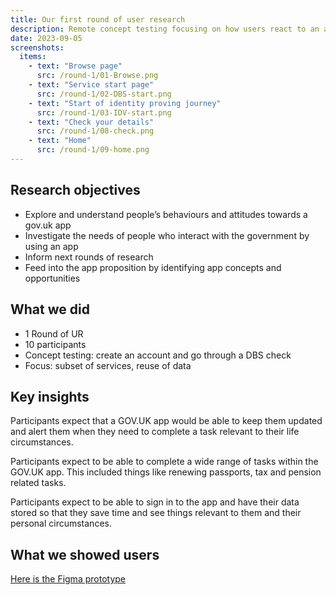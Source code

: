 ```yaml
---
title: Our first round of user research
description: Remote concept testing focusing on how users react to an app with a subset of GOV.UK services, that stores personal data for reuse and their preference of app over web/non digital channels.
date: 2023-09-05
screenshots:
  items:
    - text: "Browse page"
      src: /round-1/01-Browse.png
    - text: "Service start page"
      src: /round-1/02-DBS-start.png
    - text: "Start of identity proving journey"
      src: /round-1/03-IDV-start.png
    - text: "Check your details"
      src: /round-1/08-check.png
    - text: "Home"
      src: /round-1/09-home.png
---
```


## Research objectives

- Explore and understand people’s behaviours and attitudes towards a gov.uk app
- Investigate the needs of people who interact with the government by using an app
- Inform next rounds of research
- Feed into the app proposition by identifying app concepts and opportunities

## What we did

- 1 Round of UR 
- 10 participants
- Concept testing: create an account and go through a DBS check
- Focus: subset of services, reuse of data 

## Key insights

Participants expect that a GOV.UK app would be able to keep them updated and alert them when they need to complete a task relevant to their life circumstances.

Participants expect to be able to complete a wide range of tasks within the GOV.UK app. This included things like renewing passports, tax and pension related tasks.

Participants expect to be able to sign in to the app and have their data stored so that they save time and see things relevant to them and their personal circumstances.

## What we showed users

[Here is the Figma prototype](https://www.figma.com/proto/C87eTH5tEp4l0fNtYQW67s/GOV.UK-App---R1?type=design&node-id=1-8963&t=k7UY2hscHAHy5McO-0&scaling=scale-down&page-id=0%3A1&starting-point-node-id=1%3A8963)


<!-- 
### Screenshots

![alt text](/round-1/01-Browse.png)

![alt text](/round-1/02-DBS-start.png)

![alt text](/round-1/03-IDV-start.png)

![alt text](/round-1/07-dl.png)

![alt text](/round-1/08-check.png)

![alt text](/round-1/09-home.png)
-->
